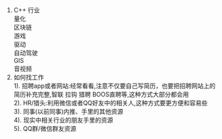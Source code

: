 1. C++ 行业  
量化  
区块链  
游戏  
驱动  
自动驾驶  
GIS  
音视频  
2. 如何找工作  
1). 招聘app或者网站:经常看看,注意不仅要自己写简历，也要把招聘网站上的简历补充完整,智联 拉钩 猎聘 BOOS直聘等,这种方式大部分都会用    
2). HR/猎头:利用微信或者QQ好友中的相关人,这种方式要更方便和容易些  
3). 同事(以前同事)内推、手里的其他资源    
4). 现实中相关行业的朋友手里的资源      
5). QQ群/微信群友资源  